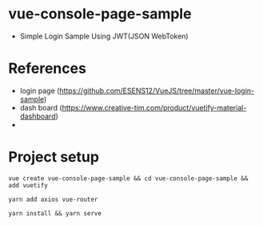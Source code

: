 # vue-console-page-sample
 - Simple Login Sample Using JWT(JSON WebToken)

# References
 - login page (https://github.com/ESENS12/VueJS/tree/master/vue-login-sample)
 - dash board (https://www.creative-tim.com/product/vuetify-material-dashboard)
 - 

# Project setup
```
vue create vue-console-page-sample && cd vue-console-page-sample && add vuetify
```

```
yarn add axios vue-router
```

```
yarn install && yarn serve
```
